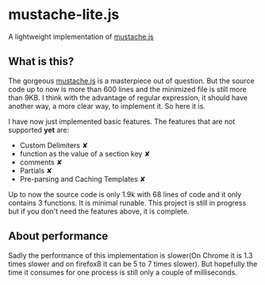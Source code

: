 # mustache-lite.js

A lightweight implementation of [mustache.js](https://github.com/janl/mustache.js)

## What is this?

The gorgeous [mustache.js](https://github.com/janl/mustache.js) is a masterpiece out of question. But the source code up to now is more than 600 lines and the minimized file is still more than 9KB. I think with the advantage of regular expression, it should have another way, a more clear way, to implement it. So here it is.

I have now just implemented basic features. The features that are not supported **yet** are:

* Custom Delimiters ✘
* function as the value of a section key ✘
* comments ✘
* Partials ✘
* Pre-parsing and Caching Templates ✘

Up to now the source code is only 1.9k with 68 lines of code and it only contains 3 functions. It is minimal runable. This project is still in progress but if you don't need the features above, it is complete.

## About performance

Sadly the performance of this implementation is slower(On Chrome it is 1.3 times slower and on firefox8 it can be 5 to 7 times slower). But hopefully the time it consumes for one process is still only a couple of milliseconds.